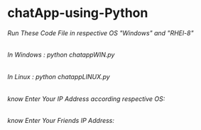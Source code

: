 # chatApp-using-Python

###### Run These Code File in respective OS "Windows" and "RHEl-8"

###### In Windows : python chatappWIN.py

###### In Linux : python chatappLINUX.py

###### know Enter Your IP Address according respective OS: 

###### know Enter Your Friends IP Address:

